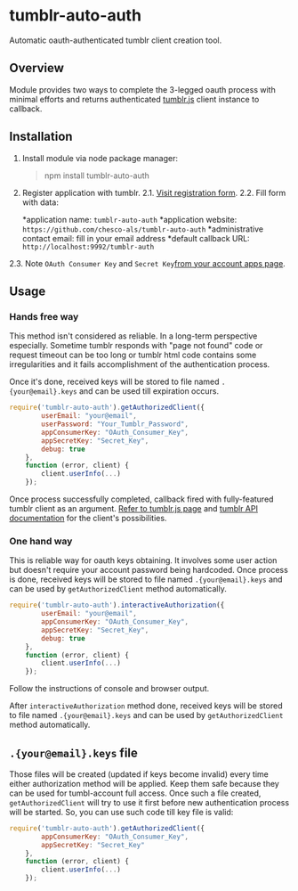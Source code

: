# tumblr-auto-auth

Automatic oauth-authenticated tumblr client creation tool.

## Overview

Module provides two ways to complete the 3-legged oauth process with minimal efforts and returns authenticated
[tumblr.js](https://github.com/tumblr/tumblr.js) client instance to callback.

## Installation

1. Install module via node package manager:

	> npm install tumblr-auto-auth

2. Register application with tumblr.
2.1. [Visit registration form](http://www.tumblr.com/oauth/register).
2.2. Fill form with data:

	*application name: `tumblr-auto-auth`
	*application website: `https://github.com/chesco-als/tumblr-auto-auth`
	*administrative contact email: fill in your email address
	*default callback URL: `http://localhost:9992/tumblr-auth`

2.3. Note `OAuth Consumer Key` and `Secret Key`[from your account apps page](http://www.tumblr.com/oauth/apps).

## Usage

### Hands free way

This method isn't considered as reliable. In a long-term perspective especially.
Sometime tumblr responds with "page not found" code or request timeout can be too long
or tumblr html code contains some irregularities and it fails accomplishment of the authentication process.

Once it's done, received keys will be stored to file named `.{your@email}.keys` and can be used
till expiration occurs.

```js
require('tumblr-auto-auth').getAuthorizedClient({
		userEmail: "your@email",
		userPassword: "Your_Tumblr_Password",
		appConsumerKey: "OAuth_Consumer_Key",
		appSecretKey: "Secret_Key",
		debug: true
	},
	function (error, client) {
		client.userInfo(...)
	});
```

Once process successfully completed, callback fired with fully-featured tumblr client as an argument.
[Refer to tumblr.js page](https://github.com/tumblr/tumblr.js) and [tumblr API documentation](http://www.tumblr.com/docs/en/api/v2)
for the client's possibilities.

### One hand way

This is reliable way for oauth keys obtaining. It involves some user action but doesn't require your account password
being hardcoded. Once process is done, received keys will be stored to file named `.{your@email}.keys` and can be used
by `getAuthorizedClient` method automatically.

```js
require('tumblr-auto-auth').interactiveAuthorization({
		userEmail: "your@email",
		appConsumerKey: "OAuth_Consumer_Key",
		appSecretKey: "Secret_Key",
		debug: true
	},
	function (error, client) {
		client.userInfo(...)
	});
```

Follow the instructions of console and browser output.

After `interactiveAuthorization` method done, received keys will be stored to file named `.{your@email}.keys` and can
be used by `getAuthorizedClient` method automatically.

## `.{your@email}.keys` file

Those files will be created (updated if keys become invalid) every time either authorization method will be applied.
Keep them safe because they can be used for tumbl-account full access. Once such a file created, `getAuthorizedClient`
will try to use it first before new authentication process will be started. So, you can use such code till key
file is valid:

```js
require('tumblr-auto-auth').getAuthorizedClient({
		appConsumerKey: "OAuth_Consumer_Key",
		appSecretKey: "Secret_Key"
	},
	function (error, client) {
		client.userInfo(...)
	});
```
